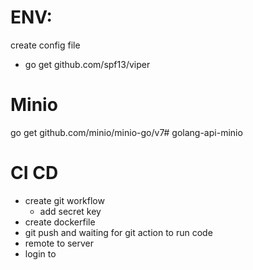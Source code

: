 # ENV:

create config file

- go get github.com/spf13/viper

# Minio

go get github.com/minio/minio-go/v7# golang-api-minio

# CI CD

- create git workflow
  - add secret key
- create dockerfile
- git push and waiting for git action to run code
- remote to server 
- login to 